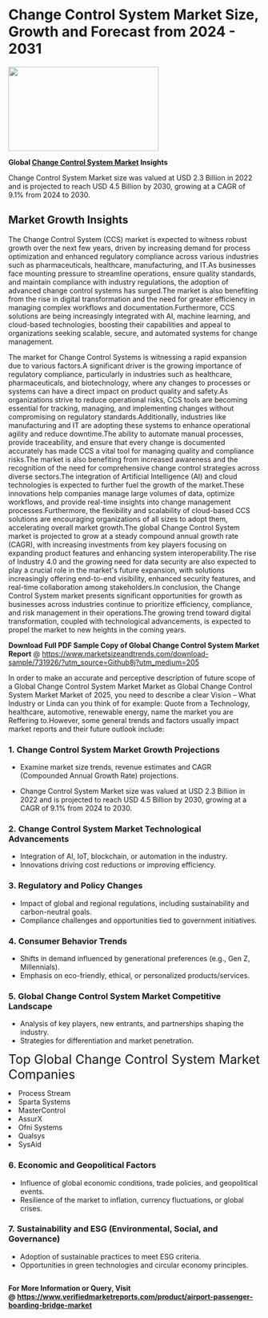 <H1>Change Control System Market Size, Growth and Forecast from 2024 - 2031</H1><img class="aligncenter size-medium wp-image-584254" src="https://thirdeyenews.in/wp-content/uploads/2024/09/Global-Market-Research-300x168.jpeg" alt="" width="300" height="168" /><p><strong>Global&nbsp;<a href="https://www.marketsizeandtrends.com/download-sample/731926/?utm_source=Github8j?utm_medium=205">Change Control System Market</a> Insights</strong></p><p>Change Control System Market size was valued at USD 2.3 Billion in 2022 and is projected to reach USD 4.5 Billion by 2030, growing at a CAGR of 9.1% from 2024 to 2030.</p><p><h2>Market Growth Insights</h2> <p>The Change Control System (CCS) market is expected to witness robust growth over the next few years, driven by increasing demand for process optimization and enhanced regulatory compliance across various industries such as pharmaceuticals, healthcare, manufacturing, and IT.As businesses face mounting pressure to streamline operations, ensure quality standards, and maintain compliance with industry regulations, the adoption of advanced change control systems has surged.The market is also benefiting from the rise in digital transformation and the need for greater efficiency in managing complex workflows and documentation.Furthermore, CCS solutions are being increasingly integrated with AI, machine learning, and cloud-based technologies, boosting their capabilities and appeal to organizations seeking scalable, secure, and automated systems for change management.</p> <p>The market for Change Control Systems is witnessing a rapid expansion due to various factors.A significant driver is the growing importance of regulatory compliance, particularly in industries such as healthcare, pharmaceuticals, and biotechnology, where any changes to processes or systems can have a direct impact on product quality and safety.As organizations strive to reduce operational risks, CCS tools are becoming essential for tracking, managing, and implementing changes without compromising on regulatory standards.Additionally, industries like manufacturing and IT are adopting these systems to enhance operational agility and reduce downtime.The ability to automate manual processes, provide traceability, and ensure that every change is documented accurately has made CCS a vital tool for managing quality and compliance risks.The market is also benefiting from increased awareness and the recognition of the need for comprehensive change control strategies across diverse sectors.The integration of Artificial Intelligence (AI) and cloud technologies is expected to further fuel the growth of the market.These innovations help companies manage large volumes of data, optimize workflows, and provide real-time insights into change management processes.Furthermore, the flexibility and scalability of cloud-based CCS solutions are encouraging organizations of all sizes to adopt them, accelerating overall market growth.The global Change Control System market is projected to grow at a steady compound annual growth rate (CAGR), with increasing investments from key players focusing on expanding product features and enhancing system interoperability.The rise of Industry 4.0 and the growing need for data security are also expected to play a crucial role in the market's future expansion, with solutions increasingly offering end-to-end visibility, enhanced security features, and real-time collaboration among stakeholders.In conclusion, the Change Control System market presents significant opportunities for growth as businesses across industries continue to prioritize efficiency, compliance, and risk management in their operations.The growing trend toward digital transformation, coupled with technological advancements, is expected to propel the market to new heights in the coming years.</p> <p><span class=""><strong>Download Full PDF Sample Copy of Global Change Control System Market Report</strong> @ <a href="https://www.marketsizeandtrends.com/download-sample/731926/?utm_source=Github8j?utm_medium=205" target="_blank">https://www.marketsizeandtrends.com/download-sample/731926/?utm_source=Github8j?utm_medium=205</a></span></p><p>In order to make an accurate and perceptive description of future scope of a Global&nbsp;Change Control System Market Market as Global&nbsp;Change Control System Market Market of 2025, you need to describe a clear Vision &ndash; What Industry or Linda can you think of for example: Quote from a Technology, healthcare, automotive, renewable energy, name the market you are Reffering to.However, some general trends and factors usually impact market reports and their future outlook include:</p><h3>1.&nbsp;<strong>Change Control System Market Growth Projections</strong></h3><ul><li>Examine market size trends, revenue estimates and CAGR (Compounded Annual Growth Rate) projections.</li><li><p>Change Control System Market size was valued at USD 2.3 Billion in 2022 and is projected to reach USD 4.5 Billion by 2030, growing at a CAGR of 9.1% from 2024 to 2030.</p></li></ul><h3>2.&nbsp;<strong>Change Control System Market Technological Advancements</strong></h3><ul><li>Integration of AI, IoT, blockchain, or automation in the industry.</li><li>Innovations driving cost reductions or improving efficiency.</li></ul><h3>3.&nbsp;<strong>Regulatory and Policy Changes</strong></h3><ul><li>Impact of global and regional regulations, including sustainability and carbon-neutral goals.</li><li>Compliance challenges and opportunities tied to government initiatives.</li></ul><h3>4.&nbsp;<strong>Consumer Behavior Trends</strong></h3><ul><li>Shifts in demand influenced by generational preferences (e.g., Gen Z, Millennials).</li><li>Emphasis on eco-friendly, ethical, or personalized products/services.</li></ul><h3>5.&nbsp;<strong>Global Change Control System Market Competitive Landscape</strong></h3><ul><li>Analysis of key players, new entrants, and partnerships shaping the industry.</li><li>Strategies for differentiation and market penetration.</li></ul><p data-pm-slice="1 1 []"><span style="color: inherit; font-family: inherit; font-size: 25px;">Top Global Change Control System Market Companies</span></p><div class="" data-test-id=""><p><li>Process Stream</li><li> Sparta Systems</li><li> MasterControl</li><li> AssurX</li><li> Ofni Systems</li><li> Qualsys</li><li> SysAid</li></p></div><h3>6.&nbsp;<strong>Economic and Geopolitical Factors</strong></h3><ul><li>Influence of global economic conditions, trade policies, and geopolitical events.</li><li>Resilience of the market to inflation, currency fluctuations, or global crises.</li></ul><h3>7.&nbsp;<strong>Sustainability and ESG (Environmental, Social, and Governance)</strong></h3><ul><li>Adoption of sustainable practices to meet ESG criteria.</li><li>Opportunities in green technologies and circular economy principles.</li></ul><h2><strong style="font-size: 14px;">For More Information or Query, Visit @&nbsp;</strong><a style="background-color: #ffffff; font-size: 14px;" href="https://www.marketsizeandtrends.com/report/change-control-system-market/" target="_blank">https://www.verifiedmarketreports.com/product/airport-passenger-boarding-bridge-market</a></h2>